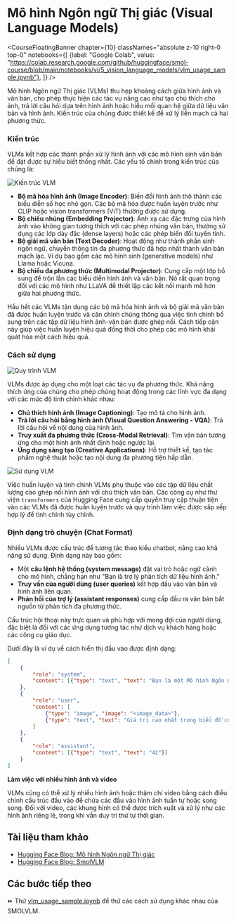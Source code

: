 # Mô hình Ngôn ngữ Thị giác (Visual Language Models)

<CourseFloatingBanner chapter={10}
  classNames="absolute z-10 right-0 top-0"
  notebooks={[
    {label: "Google Colab", value: "https://colab.research.google.com/github/huggingface/smol-course/blob/main/notebooks/vi/5_vision_language_models/vlm_usage_sample.ipynb"},
]} />
    
Mô hình Ngôn ngữ Thị giác (VLMs) thu hẹp khoảng cách giữa hình ảnh và văn bản, cho phép thực hiện các tác vụ nâng cao như tạo chú thích cho ảnh, trả lời câu hỏi dựa trên hình ảnh hoặc hiểu mối quan hệ giữa dữ liệu văn bản và hình ảnh. Kiến trúc của chúng được thiết kế để xử lý liền mạch cả hai phương thức.

### Kiến trúc

VLMs kết hợp các thành phần xử lý hình ảnh với các mô hình sinh văn bản để đạt được sự hiểu biết thống nhất. Các yếu tố chính trong kiến trúc của chúng là:

![Kiến trúc VLM](./images/VLM_Architecture.png)

- **Bộ mã hóa hình ảnh (Image Encoder)**: Biến đổi hình ảnh thô thành các biểu diễn số học nhỏ gọn. Các bộ mã hóa được huấn luyện trước như CLIP hoặc vision transformers (ViT) thường được sử dụng.
- **Bộ chiếu nhúng (Embedding Projector)**: Ánh xạ các đặc trưng của hình ảnh vào không gian tương thích với các phép nhúng văn bản, thường sử dụng các lớp dày đặc (dense layers) hoặc các phép biến đổi tuyến tính.
- **Bộ giải mã văn bản (Text Decoder)**: Hoạt động như thành phần sinh ngôn ngữ, chuyển thông tin đa phương thức đã hợp nhất thành văn bản mạch lạc. Ví dụ bao gồm các mô hình sinh (generative models) như Llama hoặc Vicuna.
- **Bộ chiếu đa phương thức (Multimodal Projector)**: Cung cấp một lớp bổ sung để trộn lẫn các biểu diễn hình ảnh và văn bản. Nó rất quan trọng đối với các mô hình như LLaVA để thiết lập các kết nối mạnh mẽ hơn giữa hai phương thức.

Hầu hết các VLMs tận dụng các bộ mã hóa hình ảnh và bộ giải mã văn bản đã được huấn luyện trước và căn chỉnh chúng thông qua việc tinh chỉnh bổ sung trên các tập dữ liệu hình ảnh-văn bản được ghép nối. Cách tiếp cận này giúp việc huấn luyện hiệu quả đồng thời cho phép các mô hình khái quát hóa một cách hiệu quả.

### Cách sử dụng

![Quy trình VLM](./images/VLM_Process.png)

VLMs được áp dụng cho một loạt các tác vụ đa phương thức. Khả năng thích ứng của chúng cho phép chúng hoạt động trong các lĩnh vực đa dạng với các mức độ tinh chỉnh khác nhau:

- **Chú thích hình ảnh (Image Captioning)**: Tạo mô tả cho hình ảnh.
- **Trả lời câu hỏi bằng hình ảnh (Visual Question Answering - VQA)**: Trả lời câu hỏi về nội dung của hình ảnh.
- **Truy xuất đa phương thức (Cross-Modal Retrieval)**: Tìm văn bản tương ứng cho một hình ảnh nhất định hoặc ngược lại.
- **Ứng dụng sáng tạo (Creative Applications)**: Hỗ trợ thiết kế, tạo tác phẩm nghệ thuật hoặc tạo nội dung đa phương tiện hấp dẫn.

![Sử dụng VLM](./images/VLM_Usage.png)

Việc huấn luyện và tinh chỉnh VLMs phụ thuộc vào các tập dữ liệu chất lượng cao ghép nối hình ảnh với chú thích văn bản. Các công cụ như thư viện `transformers` của Hugging Face cung cấp quyền truy cập thuận tiện vào các VLMs đã được huấn luyện trước và quy trình làm việc được sắp xếp hợp lý để tinh chỉnh tùy chỉnh.

### Định dạng trò chuyện (Chat Format)

Nhiều VLMs được cấu trúc để tương tác theo kiểu chatbot, nâng cao khả năng sử dụng. Định dạng này bao gồm:

- Một **câu lệnh hệ thống (system message)** đặt vai trò hoặc ngữ cảnh cho mô hình, chẳng hạn như "Bạn là trợ lý phân tích dữ liệu hình ảnh."
- **Truy vấn của người dùng (user queries)** kết hợp đầu vào văn bản và hình ảnh liên quan.
- **Phản hồi của trợ lý (assistant responses)** cung cấp đầu ra văn bản bắt nguồn từ phân tích đa phương thức.

Cấu trúc hội thoại này trực quan và phù hợp với mong đợi của người dùng, đặc biệt là đối với các ứng dụng tương tác như dịch vụ khách hàng hoặc các công cụ giáo dục.

Dưới đây là ví dụ về cách hiển thị đầu vào được định dạng:

```json
[
    {
        "role": "system",
        "content": [{"type": "text", "text": "Bạn là một Mô hình Ngôn ngữ Thị giác chuyên giải thích dữ liệu hình ảnh từ hình ảnh biểu đồ..."}]
    },
    {
        "role": "user",
        "content": [
            {"type": "image", "image": "<image_data>"},
            {"type": "text", "text": "Giá trị cao nhất trong biểu đồ cột là bao nhiêu?"}
        ]
    },
    {
        "role": "assistant",
        "content": [{"type": "text", "text": "42"}]
    }
]
```

**Làm việc với nhiều hình ảnh và video**

VLMs cũng có thể xử lý nhiều hình ảnh hoặc thậm chí video bằng cách điều chỉnh cấu trúc đầu vào để chứa các đầu vào hình ảnh tuần tự hoặc song song. Đối với video, các khung hình có thể được trích xuất và xử lý như các hình ảnh riêng lẻ, trong khi vẫn duy trì thứ tự thời gian.

## Tài liệu tham khảo

- [Hugging Face Blog: Mô hình Ngôn ngữ Thị giác](https://huggingface.co/blog/vlms)
- [Hugging Face Blog: SmolVLM](https://huggingface.co/blog/smolvlm)

## Các bước tiếp theo

⏩ Thử [vlm_usage_sample.ipynb](../../../notebooks/vi/5_vision_language_models/vlm_usage_sample.ipynb) để thử các cách sử dụng khác nhau của SMOLVLM.
